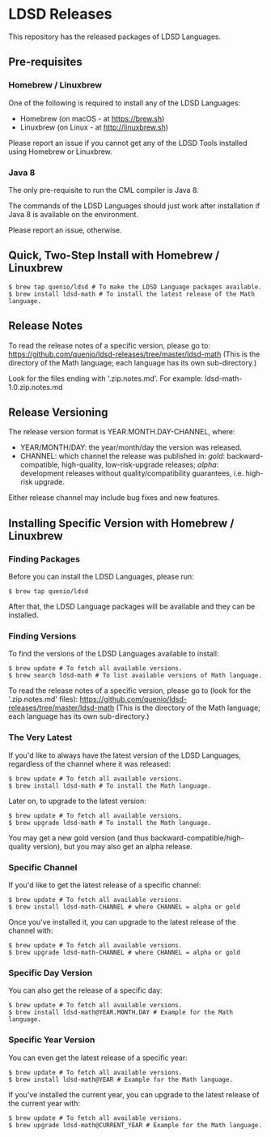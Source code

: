 # LDSD Releases

This repository has the released packages of LDSD Languages.

## Pre-requisites

### Homebrew / Linuxbrew

One of the following is required to install any of the LDSD Languages:
- Homebrew (on macOS - at https://brew.sh)
- Linuxbrew (on Linux - at http://linuxbrew.sh)

Please report an issue if you cannot get any of the LDSD Tools installed using Homebrew or Linuxbrew.

### Java 8

The only pre-requisite to run the CML compiler is Java 8.

The commands of the LDSD Languages should just work after installation if Java 8 is available on the environment.

Please report an issue, otherwise.

## Quick, Two-Step Install with Homebrew / Linuxbrew

```
$ brew tap quenio/ldsd # To make the LDSD Language packages available.
$ brew install ldsd-math # To install the latest release of the Math language.
```

## Release Notes

To read the release notes of a specific version, please go to: https://github.com/quenio/ldsd-releases/tree/master/ldsd-math
(This is the directory of the Math language; each language has its own sub-directory.)

Look for the files ending with '.zip.notes.md'. For example: ldsd-math-1.0.zip.notes.md

## Release Versioning

The release version format is YEAR.MONTH.DAY-CHANNEL, where:
- YEAR/MONTH/DAY: the year/month/day the version was released.
- CHANNEL: which channel the release was published in: _gold_: backward-compatible, high-quality, low-risk-upgrade releases; _alpha_: development releases without quality/compatibility guarantees, i.e. high-risk upgrade.

Either release channel may include bug fixes and new features.

## Installing Specific Version with Homebrew / Linuxbrew

### Finding Packages

Before you can install the LDSD Languages, please run:

```
$ brew tap quenio/ldsd
```

After that, the LDSD Language packages will be available and they can be installed.

### Finding Versions

To find the versions of the LDSD Languages available to install:

```
$ brew update # To fetch all available versions.
$ brew search ldsd-math # To list available versions of Math language.
```

To read the release notes of a specific version, please go to (look for the '.zip.notes.md' files): https://github.com/quenio/ldsd-releases/tree/master/ldsd-math (This is the directory of the Math language; each language has its own sub-directory.)

### The Very Latest

If you'd like to always have the latest version of the LDSD Languages,
regardless of the channel where it was released:

```
$ brew update # To fetch all available versions.
$ brew install ldsd-math # To install the Math language.
```

Later on, to upgrade to the latest version:

```
$ brew update # To fetch all available versions.
$ brew upgrade ldsd-math # To install the Math language.
```

You may get a new gold version
(and thus backward-compatible/high-quality version),
but you may also get an alpha release.

### Specific Channel

If you'd like to get the latest release of a specific channel:

```
$ brew update # To fetch all available versions.
$ brew install ldsd-math-CHANNEL # where CHANNEL = alpha or gold
```

Once you've installed it, you can upgrade to the latest release of the channel with:

```
$ brew update # To fetch all available versions.
$ brew upgrade ldsd-math-CHANNEL # where CHANNEL = alpha or gold
```

### Specific Day Version

You can also get the release of a specific day:

```
$ brew update # To fetch all available versions.
$ brew install ldsd-math@YEAR.MONTH.DAY # Example for the Math language.
```

### Specific Year Version

You can even get the latest release of a specific year:

```
$ brew update # To fetch all available versions.
$ brew install ldsd-math@YEAR # Example for the Math language.
```

If you've installed the current year, you can upgrade to the latest release of the current year with:

```
$ brew update # To fetch all available versions.
$ brew upgrade ldsd-math@CURRENT_YEAR # Example for the Math language.
```
